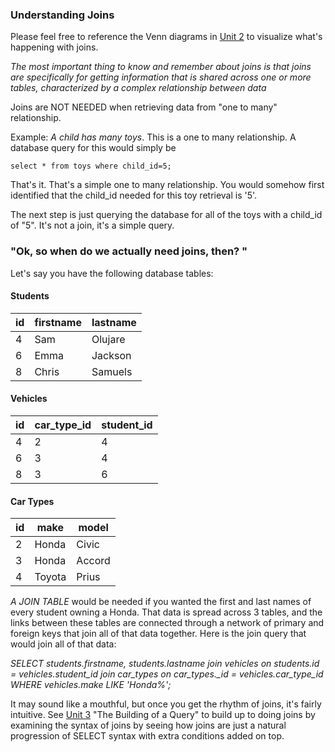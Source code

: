 ### Understanding Joins

Please feel free to reference the Venn diagrams in [Unit 2](/Unit02.md) to visualize what's happening with joins.


*The most important thing to know and remember about joins is that joins are specifically for getting information that is shared across one or more tables, characterized by a complex relationship between data*

Joins are NOT NEEDED when retrieving data from "one to many" relationship.

Example:  _A child has many toys_.  This is a one to many relationship.  A database query for this would simply be

```
select * from toys where child_id=5;

```

That's it.  That's a simple one to many relationship.  You would somehow first identified that the child_id needed for this toy retrieval is '5'.

The next step is just querying the database for all of the toys with a child_id of "5".   It's not a join, it's a simple query.

### "Ok, so when do we actually need joins, then? "

Let's say you have the following database tables:

#### Students

| id | firstname | lastname |
|----|-----------|----------|
| 4  | Sam       | Olujare  |
| 6  | Emma      | Jackson  |
| 8  | Chris     | Samuels  |


#### Vehicles

| id | car_type_id | student_id |
|----|-----------  |-----------      |
| 4  | 2           | 4               |
| 6  | 3           | 4               |
| 8  | 3           | 6               |

#### Car Types

| id | make       | model |
|----|------------|-------|
| 2  | Honda      |Civic  |
| 3  | Honda      |Accord |
| 4  | Toyota     |Prius  |


*A JOIN TABLE* would be needed if you wanted the first and last names of every student owning a Honda.  That data is spread across 3 tables, and the links between these tables are connected through a network of primary and foreign keys that join all of that data together.  Here is the join query that would join all of that data:


*SELECT students.firstname, students.lastname join vehicles on students.id = vehicles.student_id join car_types on car_types._id = vehicles.car_type_id WHERE vehicles.make LIKE 'Honda%';*

It may sound like a mouthful, but once you get the rhythm of joins, it's fairly intuitive.  See [Unit 3](Unit03.md) "The Building of a Query" to build up to doing joins by examining the syntax of joins by seeing how joins are just a natural progression of SELECT syntax with extra conditions added on top.
